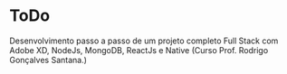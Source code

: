 # ToDo
Desenvolvimento passo a passo de um projeto completo Full Stack com Adobe XD, NodeJs, MongoDB, ReactJs e Native (Curso Prof. Rodrigo Gonçalves Santana.)
